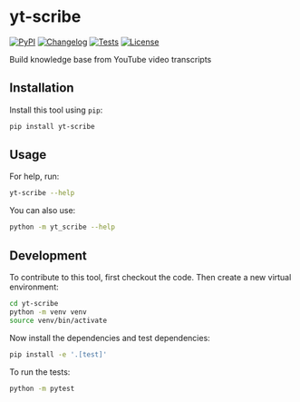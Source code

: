 # yt-scribe

[![PyPI](https://img.shields.io/pypi/v/yt-scribe.svg)](https://pypi.org/project/yt-scribe/)
[![Changelog](https://img.shields.io/github/v/release/lvg77/yt-scribe?include_prereleases&label=changelog)](https://github.com/lvg77/yt-scribe/releases)
[![Tests](https://github.com/lvg77/yt-scribe/actions/workflows/test.yml/badge.svg)](https://github.com/lvg77/yt-scribe/actions/workflows/test.yml)
[![License](https://img.shields.io/badge/license-Apache%202.0-blue.svg)](https://github.com/lvg77/yt-scribe/blob/master/LICENSE)

Build knowledge base from YouTube video transcripts

## Installation

Install this tool using `pip`:
```bash
pip install yt-scribe
```
## Usage

For help, run:
```bash
yt-scribe --help
```
You can also use:
```bash
python -m yt_scribe --help
```
## Development

To contribute to this tool, first checkout the code. Then create a new virtual environment:
```bash
cd yt-scribe
python -m venv venv
source venv/bin/activate
```
Now install the dependencies and test dependencies:
```bash
pip install -e '.[test]'
```
To run the tests:
```bash
python -m pytest
```
